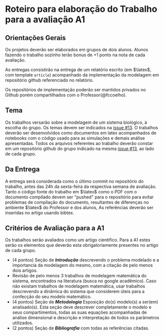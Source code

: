 # Roteiro para elaboração do Trabalho para a avaliação A1

## Orientações Gerais

Os projetos deverão ser elaborados em grupos de dois alunos. Alunos fazendo o trabalho sozinho terão bonus de +1 ponto na nota de cada avaliação.

As entregas consistirão na entrega de um relatório escrito (em $\latex$, com template `article`) acompanhado da implementação da modelagem em repositório github referenciado no relatório. 

Os repositórios de implementação poderão ser mantidos privados no Github porém compartilhados com o Professor(@fccoelho).

## Tema

Os trabalhos versarão sobre a modelagem de um sistema biológico, à escolha do grupo. Os temas devem ser indicados na [issue #13](https://github.com/fccoelho/Modelagem-Matematica-IV/issues/13). O trabalhos deverão ser desenvolvidos como documentos em latex acompanhados de notebooks com o código usado para as simulações e demais análise apresentadas. Todos os arquivos referentes ao trabalho deverão constar em um repositório github do grupo indicado na mesma [issue #13](https://github.com/fccoelho/Modelagem-Matematica-IV/issues/13),  ao lado de cada grupo.

## Da Entrega

A entrega será considerada como o último commit no repositório do trabalho, antes das 24h da sexta-feira da respectiva semana de avaliação. Tanto o código fonte do trabalho em $\latex$ como o PDF com o documento compilado devem ser "pushed" para o repositório para evitar problemas de compilação do documento, resultantes de diferenças no ambiente $\latex$ do Professor e dos alunos, As referências deverão ser inseridas no artigo usando bibtex.

## Critérios de Avaliação para a A1

Os trabalhos serão avaliados como um artigo científico. Para a A1 estes serão os elementos que deverão esta obrigatoriamente presentes no artigo de cada grupo.

* (4 pontos) Seção de ***Introdução*** descrevendo o problema modelado e a importancia da modelagem do mesmo, com a citação de pelo menos dois artigos.
* Revisão de pelo menos 3 trabalhos de modelagem matemática do sistema, encontrados na literatura (busca no google acadêmico). Caso não existam trabalhos de modelagem matemática, usar trabalhos descrevendo a dinâmica do sistema que considerem úteis para a confecção do seu modelo matemático.
* (4 pontos) Seção de ***Metodologia*** Esposição do(s) modelo(s) a ser(em) analisado(s). Esta seção deve descrever completamente o modelo e seus compartimentos, todas as suas equações acompanhadas de análise dimensional e descrição e interpretação de todos os parâmetros utilizados. 
* (2 pontos) Seção de ***Bibliografia*** com todas as referências citadas.
